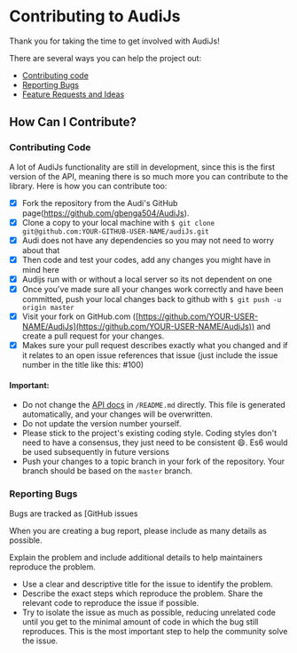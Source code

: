 # Contributing to AudiJs

Thank you for taking the time to get involved with AudiJs! 

There are several ways you can help the project out:

* [Contributing code](#contributing-code)
* [Reporting Bugs](#reporting-bugs)
* [Feature Requests and Ideas](#feature-requests-and-ideas)

## How Can I Contribute?

### Contributing Code

A lot of AudiJs functionality are still in development, since this is the first version of the API, meaning there is so much more you can contribute to the library. Here is how you can contribute too:

- [x] Fork the repository from the Audi's GitHub page(https://github.com/gbenga504/AudiJs).
- [x] Clone a copy to your local machine with `$ git clone git@github.com:YOUR-GITHUB-USER-NAME/audiJs.git`
- [x] Audi does not have any dependencies so you may not need to worry about that 
- [x] Then code and test your codes, add any changes you might have in mind here  
- [x] Audijs run with or without a local server so its not dependent on one
- [x] Once you've made sure all your changes work correctly and have been committed, push your local changes back to github with `$ git push -u origin master`
- [x] Visit your fork on GitHub.com ([https://github.com/YOUR-USER-NAME/AudiJs](https://github.com/YOUR-USER-NAME/AudiJs)) and create a pull request for your changes.
- [x] Makes sure your pull request describes exactly what you changed and if it relates to an open issue references that issue (just include the issue number in the title like this: #100)

#### Important:
* Do not change the [API docs](https://github.com/gbenga504/AudiJs/README.md) in `/README.md` directly. This file is generated automatically, and your changes will be overwritten.
* Do not update the version number yourself.
* Please stick to the project's existing coding style. Coding styles don't need to have a consensus, they just need to be consistent :smile:. Es6 would be used subsequently in future versions
* Push your changes to a topic branch in your fork of the repository. Your branch should be based on the `master` branch.


### Reporting Bugs
Bugs are tracked as [GitHub issues

When you are creating a bug report, please include as many details as possible.

Explain the problem and include additional details to help maintainers reproduce the problem.

* Use a clear and descriptive title for the issue to identify the problem.
* Describe the exact steps which reproduce the problem. Share the relevant code to reproduce the issue if possible.
* Try to isolate the issue as much as possible, reducing unrelated code until you get to the minimal amount of code in which the bug still reproduces. This is the most important step to help the community solve the issue.
